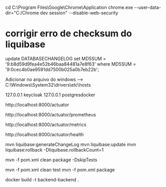 cd C:\Program Files\Google\Chrome\Application
chrome.exe --user-data-dir="C:/Chrome dev session" --disable-web-security 

# corrigir erro de checksum do liquibase
update DATABASECHANGELOG set MD5SUM = '9:b8d59d9fea4e52b46baa84481a7e8f63'
where MD5SUM = '9:0cec4b0ae9591dd7500b025a0b7eb22b';


Adicionar no arquivo do windows --> C:\Windows\System32\drivers\etc\hosts

127.0.0.1	keycloak
127.0.0.1	postgresdocker


http://localhost:8000/actuator

http://localhost:8000/actuator/prometheus

http://localhost:8000/actuator/metrics

http://localhost:8000/actuator/health


mvn liquibase:generateChangeLog
mvn liquibase:update
mvn liquibase:rollback -Dliquibase.rollbackCount=1


mvn -f pom.xml clean package -DskipTests

mvn -f pom.xml clean test
mvn -f pom.xml package

docker build -t backend-backend .
